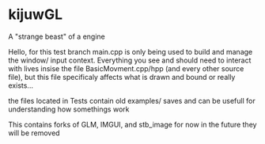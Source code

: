 # kijuwGL
A "strange beast" of a engine

Hello, for this test branch main.cpp is only being used to build and manage the window/ input context. Everything you see and should need to interact with lives insise the file BasicMovment.cpp/hpp (and every other source file), but this file specificaly affects what is drawn and bound or really exists...

the files located in Tests contain old examples/ saves and can be usefull for understanding how somethings work

This contains forks of GLM, IMGUI, and stb_image for now in the future they will be removed
